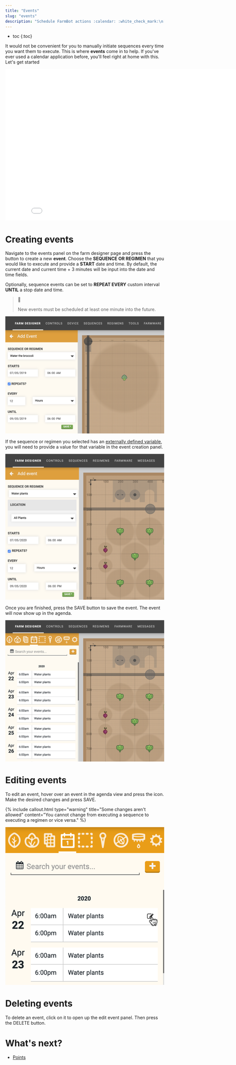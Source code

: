 ```yaml
---
title: "Events"
slug: "events"
description: "Schedule FarmBot actions :calendar: :white_check_mark:\n[Open this panel in the app](https://my.farm.bot/app/designer/events)"
---
```


* toc
{:toc}

It would not be convenient for you to manually initiate sequences every time you want them to execute. This is where **events** come in to help. If you've ever used a calendar application before, you'll feel right at home with this. Let's get started

<iframe class="embedly-embed" src="//cdn.embedly.com/widgets/media.html?url=http%3A%2F%2Fwww.youtube.com%2Fwatch%3Fv%3Dvwnsr8zelaY&src=http%3A%2F%2Fwww.youtube.com%2Fembed%2Fvwnsr8zelaY&type=text%2Fhtml&key=f2aa6fc3595946d0afc3d76cbbd25dc3&schema=youtube" width="854" height="480" scrolling="no" frameborder="0" allow="autoplay; fullscreen" allowfullscreen="true"></iframe>

# Creating events
Navigate to the events panel on the farm designer page and press the <span class="fb-button fb-yellow"><i class='fa fa-plus'></i></span> button to create a new **event**. Choose the **SEQUENCE OR REGIMEN** that you would like to execute and provide a **START** date and time. By default, the current date and current time + 3 minutes will be input into the date and time fields.

Optionally, sequence events can be set to **REPEAT EVERY** custom interval **UNTIL** a stop date and time.

> 📘
>
> New events must be scheduled at least one minute into the future.

![Screen Shot 2019-07-05 at 9.00.37 PM.png](_images/Screen_Shot_2019-07-05_at_9.00.37_PM.png)

If the sequence or regimen you selected has an [externally defined variable](../../The-FarmBot-Web-App/sequences/externally-defined-variables.md), you will need to provide a value for that variable in the event creation panel.

![Screen Shot 2020-04-22 at 12.21.29 AM.png](_images/Screen_Shot_2020-04-22_at_12.21.29_AM.png)

Once you are finished, press the <span class="fb-button fb-green">SAVE</span> button to save the event. The event will now show up in the agenda.

![Screen Shot 2020-04-22 at 12.23.54 AM.png](_images/Screen_Shot_2020-04-22_at_12.23.54_AM.png)

# Editing events
To edit an event, hover over an event in the agenda view and press the <i class='fa fa-edit'></i> icon. Make the desired changes and press <span class="fb-button fb-green">SAVE</span>.

{%
include callout.html
type="warning"
title="Some changes aren't allowed"
content="You cannot change from executing a sequence to executing a regimen or vice versa."
%}



![Screen Shot 2020-04-22 at 12.24.13 AM.png](_images/Screen_Shot_2020-04-22_at_12.24.13_AM.png)

# Deleting events
To delete an event, click on it to open up the edit event panel. Then press the <span class="fb-button fb-red">DELETE</span> button.

# What's next?

 * [Points](../farm-designer/points.md)
